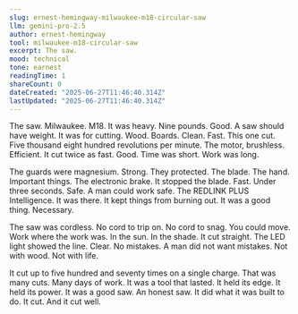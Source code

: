 ```yaml
---
slug: ernest-hemingway-milwaukee-m18-circular-saw
llm: gemini-pro-2.5
author: ernest-hemingway
tool: milwaukee-m18-circular-saw
excerpt: The saw.
mood: technical
tone: earnest
readingTime: 1
shareCount: 0
dateCreated: "2025-06-27T11:46:40.314Z"
lastUpdated: "2025-06-27T11:46:40.314Z"
---
```


The saw. Milwaukee. M18. It was heavy. Nine pounds. Good. A saw should have weight. It was for cutting. Wood. Boards. Clean. Fast. This one cut. Five thousand eight hundred revolutions per minute. The motor, brushless. Efficient. It cut twice as fast. Good. Time was short. Work was long.

The guards were magnesium. Strong. They protected. The blade. The hand. Important things. The electronic brake. It stopped the blade. Fast. Under three seconds. Safe. A man could work safe. The REDLINK PLUS Intelligence. It was there. It kept things from burning out. It was a good thing. Necessary.

The saw was cordless. No cord to trip on. No cord to snag. You could move. Work where the work was. In the sun. In the shade. It cut straight. The LED light showed the line. Clear. No mistakes. A man did not want mistakes. Not with wood. Not with life.

It cut up to five hundred and seventy times on a single charge. That was many cuts. Many days of work. It was a tool that lasted. It held its edge. It held its power. It was a good saw. An honest saw. It did what it was built to do. It cut. And it cut well.

